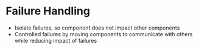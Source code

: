 # Failure Handling

- Isolate failures, so component does not impact other components
- Controlled failures by moving components to communicate with others while reducing impact of failures
